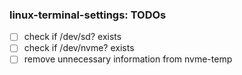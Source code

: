 ### linux-terminal-settings: TODOs

- [ ] check if /dev/sd? exists
- [ ] check if /dev/nvme? exists
- [ ] remove unnecessary information from nvme-temp
